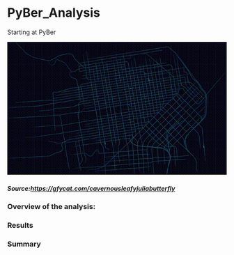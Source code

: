 # PyBer_Analysis
Starting at PyBer

![img](CavernousLeafyJuliabutterfly-mobile.gif)

##### Source:https://gfycat.com/cavernousleafyjuliabutterfly

### Overview of the analysis:


### Results
### Summary
